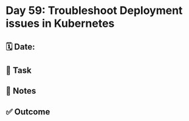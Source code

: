 # Day 59: Troubleshoot Deployment issues in Kubernetes

## 🗓️ Date:

## 🎯 Task

## 📝 Notes

## ✅ Outcome

